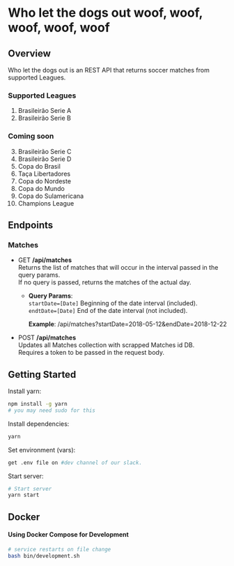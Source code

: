 # Who let the dogs out     woof, woof, woof, woof, woof 

## Overview
Who let the dogs out is an REST API that returns soccer matches from supported Leagues.

### Supported Leagues
1. Brasileirão Serie A
2. Brasileirão Serie B

### Coming soon
3. Brasileirão Serie C
4. Brasileirão Serie D
5. Copa do Brasil
6. Taça Libertadores
7. Copa do Nordeste
8. Copa do Mundo
9. Copa do Sulamericana
10. Champions League

## Endpoints

### Matches  
  
+ GET **/api/matches**  
    Returns the list of matches that will occur in the interval passed in the query params.  
    If no query is passed, returns the matches of the actual day.  
    
    * **Query Params**:  
        `startDate=[Date]` Beginning of the date interval (included).   
        `endtDate=[Date]` End of the date interval (not included).   
        
        **Example**: /api/matches?startDate=2018-05-12&endDate=2018-12-22  
		 
         
      
+ POST **/api/matches**  
    Updates all Matches collection with scrapped Matches id DB.  
    Requires a token to be passed in the request body.


## Getting Started

Install yarn:
```sh
npm install -g yarn
# you may need sudo for this
```

Install dependencies:
```sh
yarn
```

Set environment (vars):
```sh
get .env file on #dev channel of our slack.
```

Start server:
```sh
# Start server
yarn start
```

## Docker

#### Using Docker Compose for Development
```sh
# service restarts on file change
bash bin/development.sh
```
